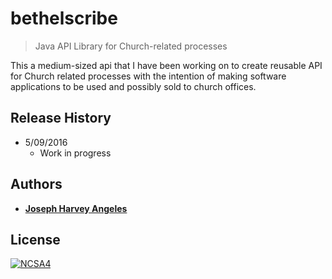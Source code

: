 # bethelscribe
 > Java API Library for Church-related processes  

This a medium-sized api that I have been working on to create reusable API for Church related processes with the intention of making software applications to be used and possibly sold to church offices.

## Release History
* 5/09/2016
  * Work in progress
  
## Authors
* [**Joseph Harvey Angeles**](https://github.com/josephharveyangeles)
  
  
## License

[![NCSA4](https://licensebuttons.net/l/by-nc-sa/4.0/88x31.png)](http://creativecommons.org/licenses/by-nc-sa/4.0/)
